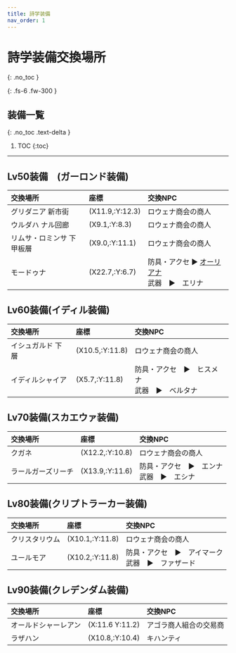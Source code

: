 ```yaml
---
title: 詩学装備
nav_order: 1
---
```


# 詩学装備交換場所
{: .no_toc }

{: .fs-6 .fw-300 }

## 装備一覧
{: .no_toc .text-delta }

1. TOC
{:toc}

---


## Lv50装備　(ガーロンド装備)



| 交換場所              | 座標    | 交換NPC |
|:----------------------|:---------------------------------|:------------------------------|
| グリダニア 新市街   | (X11.9,:Y:12.3)                            | ロウェナ商会の商人                          |
| ウルダハ ナル回廊    | (X9.1,:Y:8.3)                             | ロウェナ商会の商人                          |
| リムサ・ロミンサ 下甲板層   | (X9.0,:Y:11.1)                             | ロウェナ商会の商人                          |
| モードゥナ   | (X22.7,:Y:6.7)                             | 防具・アクセ  ▶ <a href="https://jp.finalfantasyxiv.com/lodestone/playguide/db/shop/27773b8b4a7/" class="eorzeadb_link" target="_blank">オーリアナ</a>　<br>武器　▶　エリナ |



## Lv60装備(イディル装備)

| 交換場所              | 座標    | 交換NPC |
|:----------------------|:---------------------------------|:------------------------------|
| イシュガルド 下層   | (X10.5,:Y:11.8)                            | ロウェナ商会の商人                          |
| イディルシャイア    | (X5.7,:Y:11.8)                             | 防具・アクセ　▶　ヒスメナ<br>武器　▶　ベルタナ                         |



## Lv70装備(スカエウァ装備)

| 交換場所              | 座標    | 交換NPC |
|:----------------------|:---------------------------------|:------------------------------|
| クガネ   | (X12.2,:Y:10.8)                            | ロウェナ商会の商人                          |
| ラールガーズリーチ    | (X13.9,:Y:11.6)                             | 防具・アクセ　▶　エンナ<br>武器　▶　エシナ                         |



## Lv80装備(クリプトラーカー装備)


| 交換場所              | 座標    | 交換NPC |
|:----------------------|:---------------------------------|:------------------------------|
| クリスタリウム   | (X10.1,:Y:11.8)                            | ロウェナ商会の商人                          |
| ユールモア    | (X10.2,:Y:11.8)                             | 防具・アクセ　▶　アイマーク<br>武器　▶　ファザード                         |



## Lv90装備(クレデンダム装備)

| 交換場所              | 座標    | 交換NPC |
|:----------------------|:---------------------------------|:------------------------------|
| オールドシャーレアン   | (X:11.6 Y:11.2)                            | アゴラ商人組合の交易商                          |
| ラザハン    | (X10.8,:Y:10.4)                             | キハンティ                         |


